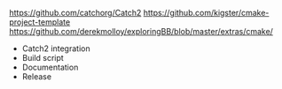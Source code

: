https://github.com/catchorg/Catch2
https://github.com/kigster/cmake-project-template
https://github.com/derekmolloy/exploringBB/blob/master/extras/cmake/

- Catch2 integration
- Build script
- Documentation
- Release